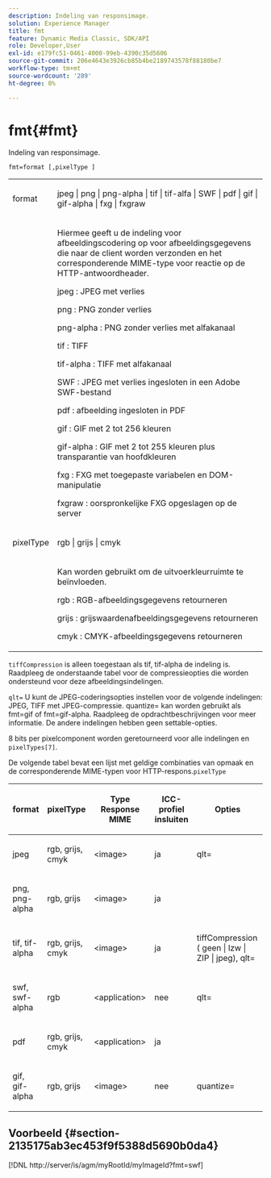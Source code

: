 ```yaml
---
description: Indeling van responsimage.
solution: Experience Manager
title: fmt
feature: Dynamic Media Classic, SDK/API
role: Developer,User
exl-id: e179fc51-0461-4000-99eb-4390c35d5606
source-git-commit: 206e4643e3926cb85b4be2189743578f88180be7
workflow-type: tm+mt
source-wordcount: '289'
ht-degree: 0%

---
```


# fmt{#fmt}

Indeling van responsimage.

`fmt=format [,pixelType ]`

<table id="simpletable_66FAABB7BD7A4BBB815A570BEA4C1AE8"> 
 <tr class="strow"> 
  <td class="stentry"> <p><span class="codeph"> <span class="varname"> format</span> </span> </p></td> 
  <td class="stentry"> <p><span class="codeph"> jpeg | png | png-alpha | tif | tif-alfa | SWF | pdf | gif | gif-alpha | fxg | fxgraw</span> </p></td> 
 </tr> 
 <tr class="strow"> 
  <td class="stentry"></td> 
  <td class="stentry"> <p> Hiermee geeft u de indeling voor afbeeldingscodering op voor afbeeldingsgegevens die naar de client worden verzonden en het corresponderende MIME-type voor reactie op de HTTP-antwoordheader. </p> <p> <span class="codeph">  jpeg  </span>: JPEG met verlies </p> <p> <span class="codeph"> png  </span>: PNG zonder verlies </p> <p> <span class="codeph"> png-alpha  </span>: PNG zonder verlies met alfakanaal </p> <p> <span class="codeph">  tif  </span>: TIFF </p> <p> <span class="codeph"> tif-alpha  </span>: TIFF met alfakanaal </p> <p> <span class="codeph">  SWF  </span>: JPEG met verlies ingesloten in een Adobe SWF-bestand </p> <p> <span class="codeph"> pdf  </span>: afbeelding ingesloten in PDF </p> <p> <span class="codeph"> gif  </span>: GIF met 2 tot 256 kleuren </p> <p> <span class="codeph"> gif-alpha  </span>: GIF met 2 tot 255 kleuren plus transparantie van hoofdkleuren </p> <p> <span class="codeph"> fxg  </span>: FXG met toegepaste variabelen en DOM-manipulatie </p> <p> <span class="codeph">  fxgraw  </span>: oorspronkelijke FXG opgeslagen op de server </p> </td> 
 </tr> 
 <tr class="strow"> 
  <td class="stentry"> <p><span class="codeph"> <span class="varname"> pixelType</span> </span> </p></td> 
  <td class="stentry"> <p><span class="codeph"> rgb | grijs | cmyk</span> </p></td> 
 </tr> 
 <tr class="strow"> 
  <td class="stentry"></td> 
  <td class="stentry"> <p> Kan worden gebruikt om de uitvoerkleurruimte te beïnvloeden. </p> <p> <span class="codeph">  rgb  </span>: RGB-afbeeldingsgegevens retourneren </p> <p> <span class="codeph"> grijs  </span>: grijswaardenafbeeldingsgegevens retourneren </p> <p> <span class="codeph"> cmyk  </span>: CMYK-afbeeldingsgegevens retourneren </p> </td> 
 </tr> 
</table>

`tiffCompression` is alleen toegestaan als tif, tif-alpha de indeling is. Raadpleeg de onderstaande tabel voor de compressieopties die worden ondersteund voor deze afbeeldingsindelingen.

`qlt=` U kunt de JPEG-coderingsopties instellen voor de volgende indelingen: JPEG, TIFF met JPEG-compressie. quantize= kan worden gebruikt als fmt=gif of fmt=gif-alpha. Raadpleeg de opdrachtbeschrijvingen voor meer informatie. De andere indelingen hebben geen settable-opties.

8 bits per pixelcomponent worden geretourneerd voor alle indelingen en `pixelTypes[7]`.

De volgende tabel bevat een lijst met geldige combinaties van opmaak en de corresponderende MIME-typen voor HTTP-respons.`pixelType`

<table id="table_54AFE58185004C74971EFBA845E177B6"> 
 <thead> 
  <tr> 
   <th colname="col1" class="entry"> <p><span class="varname"> format</span> </p> </th> 
   <th colname="col2" class="entry"> <p><span class="varname"> pixelType</span> </p> </th> 
   <th colname="col3" class="entry"> <p>Type Response MIME </p> </th> 
   <th colname="col4" class="entry"> <p>ICC-profiel insluiten </p> </th> 
   <th colname="col5" class="entry"> <p>Opties </p> </th> 
  </tr> 
 </thead>
 <tbody> 
  <tr> 
   <td> <p>jpeg </p> </td> 
   <td> <p>rgb, grijs, cmyk </p> </td> 
   <td> <p>&lt;image&gt; </p> </td> 
   <td> <p>ja </p> </td> 
   <td> <p><span class="codeph"> qlt=</span> </p> </td> 
  </tr> 
  <tr> 
   <td> <p>png, png-alpha </p> </td> 
   <td> <p>rgb, grijs </p> </td> 
   <td> <p>&lt;image&gt; </p> </td> 
   <td> <p>ja </p> </td> 
   <td> <p> </p> </td> 
  </tr> 
  <tr> 
   <td> <p>tif, tif-alpha </p> </td> 
   <td> <p>rgb, grijs, cmyk </p> </td> 
   <td> <p>&lt;image&gt; </p> </td> 
   <td> <p>ja </p> </td> 
   <td> <p><span class="codeph"> <span class="varname"> tiffCompression</span> ( geen | lzw | ZIP | jpeg), qlt=</span> </p> </td> 
  </tr> 
  <tr> 
   <td> <p>swf, swf-alpha </p> </td> 
   <td> <p>rgb </p> </td> 
   <td> <p>&lt;application&gt; </p> </td> 
   <td> <p>nee </p> </td> 
   <td> <p><span class="codeph"> qlt=  </span> </p> </td> 
  </tr> 
  <tr> 
   <td> <p>pdf </p> </td> 
   <td> <p>rgb, grijs, cmyk </p> </td> 
   <td> <p>&lt;application&gt; </p> </td> 
   <td> <p>ja </p> </td> 
   <td> <p> </p> </td> 
  </tr> 
  <tr> 
   <td> <p>gif, gif-alpha </p> </td> 
   <td> <p>rgb, grijs </p> </td> 
   <td> <p>&lt;image&gt; </p> </td> 
   <td> <p>nee </p> </td> 
   <td> <p><span class="codeph"> quantize=</span> </p> </td> 
  </tr> 
 </tbody> 
</table>

## Voorbeeld {#section-2135175ab3ec453f9f5388d5690b0da4}

[!DNL http://server/is/agm/myRootId/myImageId?fmt=swf]
